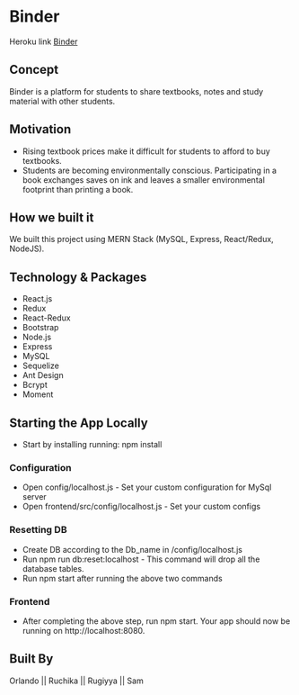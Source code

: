 # Binder 
Heroku link <a href="https://obscure-ridge-40329.herokuapp.com/">Binder</a>

## Concept
Binder is a platform for students to share textbooks, notes and study material with other students. 

## Motivation
* Rising textbook prices make it difficult for students to afford to buy textbooks.
* Students are becoming environmentally conscious. Participating in a book exchanges saves on ink and leaves a smaller environmental footprint than printing a book.

## How we built it
We built this project using MERN Stack (MySQL, Express, React/Redux, NodeJS).

## Technology & Packages
* React.js
* Redux
* React-Redux
* Bootstrap
* Node.js
* Express
* MySQL
* Sequelize
* Ant Design
* Bcrypt
* Moment

## Starting the App Locally
* Start by installing running: npm install

### Configuration
* Open config/localhost.js - Set your custom configuration for MySql server
* Open frontend/src/config/localhost.js - Set your custom configs

### Resetting DB
* Create DB according to the Db_name in /config/localhost.js
* Run npm run db:reset:localhost - This command will drop all the database tables.
* Run npm start after running the above two commands

### Frontend
* After completing the above step, run npm start. Your app should now be running on http://localhost:8080.

## Built By
Orlando || Ruchika || Rugiyya || Sam 


